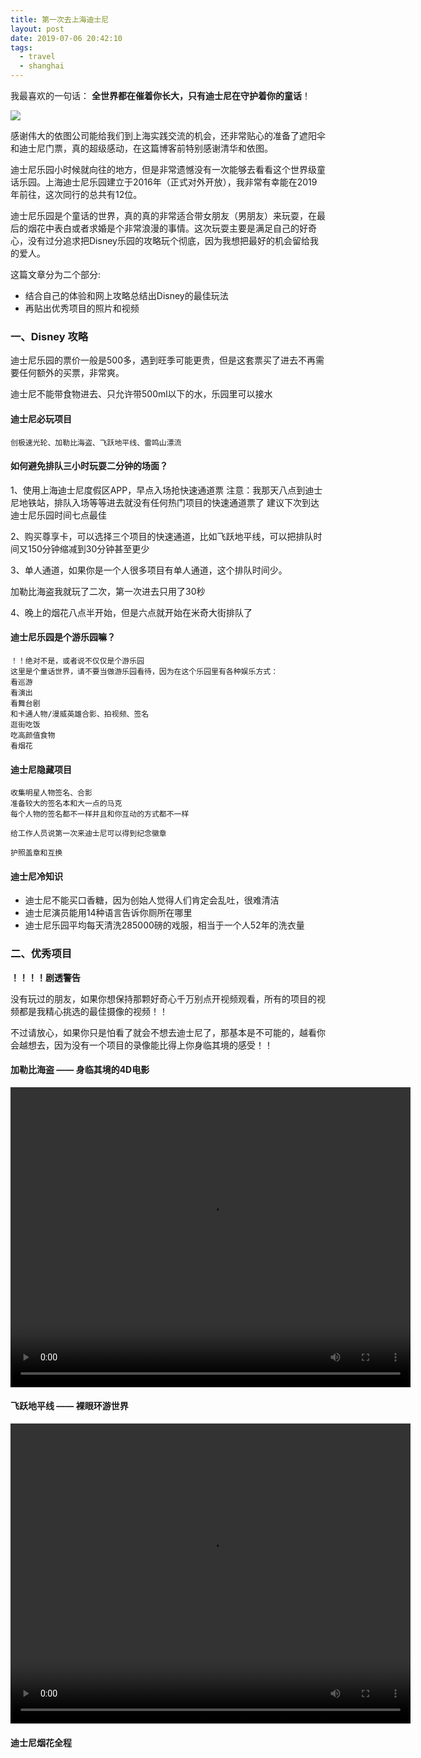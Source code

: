 ```yaml
---
title: 第一次去上海迪士尼
layout: post
date: 2019-07-06 20:42:10
tags:
  - travel
  - shanghai
---
```


我最喜欢的一句话：	**全世界都在催着你长大，只有迪士尼在守护着你的童话**！

![](https://saferman.github.io/gallery/assets/img/disney.jpg)

感谢伟大的依图公司能给我们到上海实践交流的机会，还非常贴心的准备了遮阳伞和迪士尼门票，真的超级感动，在这篇博客前特别感谢清华和依图。

迪士尼乐园小时候就向往的地方，但是非常遗憾没有一次能够去看看这个世界级童话乐园。上海迪士尼乐园建立于2016年（正式对外开放），我非常有幸能在2019年前往，这次同行的总共有12位。

迪士尼乐园是个童话的世界，真的真的非常适合带女朋友（男朋友）来玩耍，在最后的烟花中表白或者求婚是个非常浪漫的事情。这次玩耍主要是满足自己的好奇心，没有过分追求把Disney乐园的攻略玩个彻底，因为我想把最好的机会留给我的爱人。

这篇文章分为二个部分:

- 结合自己的体验和网上攻略总结出Disney的最佳玩法
- 再贴出优秀项目的照片和视频

### 一、Disney 攻略

迪士尼乐园的票价一般是500多，遇到旺季可能更贵，但是这套票买了进去不再需要任何额外的买票，非常爽。

迪士尼不能带食物进去、只允许带500ml以下的水，乐园里可以接水

#### 迪士尼必玩项目

```
创极速光轮、加勒比海盗、飞跃地平线、雷鸣山漂流
```

#### 如何避免排队三小时玩耍二分钟的场面？

1、使用上海迪士尼度假区APP，早点入场抢快速通道票
  注意：我那天八点到迪士尼地铁站，排队入场等等进去就没有任何热门项目的快速通道票了
  建议下次到达迪士尼乐园时间七点最佳

2、购买尊享卡，可以选择三个项目的快速通道，比如飞跃地平线，可以把排队时间又150分钟缩减到30分钟甚至更少

3、单人通道，如果你是一个人很多项目有单人通道，这个排队时间少。

  加勒比海盗我就玩了二次，第一次进去只用了30秒

4、晚上的烟花八点半开始，但是六点就开始在米奇大街排队了

#### 迪士尼乐园是个游乐园嘛？

```
！！绝对不是，或者说不仅仅是个游乐园
这里是个童话世界，请不要当做游乐园看待，因为在这个乐园里有各种娱乐方式：
看巡游
看演出
看舞台剧
和卡通人物/漫威英雄合影、拍视频、签名
逛街吃饭
吃高颜值食物
看烟花
```

#### 迪士尼隐藏项目

```
收集明星人物签名、合影
准备较大的签名本和大一点的马克
每个人物的签名都不一样并且和你互动的方式都不一样
```

```
给工作人员说第一次来迪士尼可以得到纪念徽章
```

```
护照盖章和互换
```

#### 迪士尼冷知识

- 迪士尼不能买口香糖，因为创始人觉得人们肯定会乱吐，很难清洁
- 迪士尼演员能用14种语言告诉你厕所在哪里
- 迪士尼乐园平均每天清洗285000磅的戏服，相当于一个人52年的洗衣量

### 二、优秀项目

**！！！！剧透警告**

没有玩过的朋友，如果你想保持那颗好奇心千万别点开视频观看，所有的项目的视频都是我精心挑选的最佳摄像的视频！！

不过请放心，如果你只是怕看了就会不想去迪士尼了，那基本是不可能的，越看你会越想去，因为没有一个项目的录像能比得上你身临其境的感受！！

<link href="https://saferman.github.io/gallery/assets/js/video-js.css" rel="stylesheet">
<script src="https://saferman.github.io/gallery/assets/js/video.js"></script>

#### 加勒比海盗 —— 身临其境的4D电影
<video id="video1" class="video-js vjs-default-skin" width="640" height="480"
        data-setup='{"controls" : true, "autoplay" : false, "preload" : "None"}'>
<source src="http://47.240.27.68/lmd.mp4" type="video/mp4">
</video>
#### 飞跃地平线 —— 裸眼环游世界

<video id="video1" class="video-js vjs-default-skin" width="640" height="480"
        data-setup='{"controls" : true, "autoplay" : false, "preload" : "None"}'>
<source src="http://47.240.27.68/fydpx.mp4" type="video/mp4">
</video>
#### 迪士尼烟花全程




